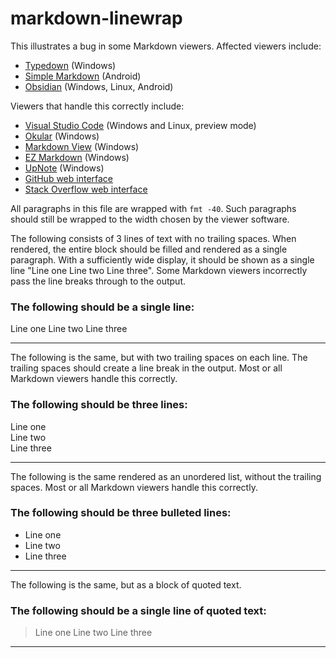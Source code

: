 # markdown-linewrap

This illustrates a bug in some Markdown
viewers.  Affected viewers include:

- [Typedown](https://apps.microsoft.com/detail/9p8tcw4h2hb4?hl=en-US&gl=US) (Windows)
- [Simple Markdown](https://play.google.com/store/apps/details?id=com.wbrawner.simplemarkdown) (Android)
- [Obsidian](https://obsidian.md/) (Windows, Linux, Android)

Viewers that handle this correctly include:

- [Visual Studio Code](https://code.visualstudio.com/) (Windows and Linux, preview mode)
- [Okular](https://okular.kde.org/) (Windows)
- [Markdown View](https://apps.microsoft.com/detail/9pj021lr0m3g?hl=en-US&gl=US) (Windows)
- [EZ Markdown](https://apps.ape-apps.com/ez-markdown/) (Windows)
- [UpNote](https://getupnote.com/) (Windows)
- [GitHub web interface](https://github.com/Keith-S-Thompson/markdown-linewrap)
- [Stack Overflow web interface](https://stackoverflow.com/)

All paragraphs in this file are wrapped
with `fmt -40`.  Such paragraphs should
still be wrapped to the width chosen
by the viewer software.

The following consists of 3 lines
of text with no trailing spaces.
When rendered, the entire block should
be filled and rendered as a single
paragraph.  With a sufficiently wide
display, it should be shown as a single
line "Line one Line two Line three".
Some Markdown viewers incorrectly pass
the line breaks through to the output.

### The following should be a single line:

Line one
Line two
Line three

---

The following is the same, but with
two trailing spaces on each line.
The trailing spaces should create a
line break in the output.  Most or all
Markdown viewers handle this correctly.

### The following should be three lines:

Line one  
Line two  
Line three  

---

The following is the same rendered as
an unordered list, without the trailing
spaces.  Most or all Markdown viewers
handle this correctly.

### The following should be three bulleted lines:

- Line one
- Line two
- Line three

---

The following is the same, but as a
block of quoted text.

### The following should be a single line of quoted text:

> Line one
> Line two
> Line three

---
